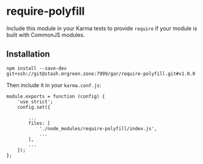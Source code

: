 # require-polyfill

Include this module in your Karma tests to provide `require` if your module is built with CommonJS modules.

## Installation

```
npm install --save-dev git+ssh://git@stash.mrgreen.zone:7999/gar/require-polyfill.git#v1.0.0
```

Then include it in your `karma.conf.js`:
```
module.exports = function (config) {
    'use strict';
    config.set({

        ...
        files: [
            './node_modules/require-polyfill/index.js',
            ...
        ],
        ...
    });
};
```
